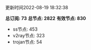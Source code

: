更新时间2022-08-19 18:32:38

**总订阅: 73**
**总节点: 2822**
**有效节点: 830**
- ss节点: 453
- v2ray节点: 323
- trojan节点: 54
